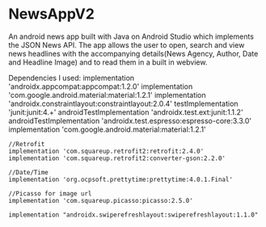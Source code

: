 # NewsAppV2
An android news app built with Java on Android Studio which implements the JSON News API. The app allows the user to open, search and view news headlines with the accompanying details(News Agency, Author, Date and Headline Image) and to read them in a built in webview.

Dependencies I used:
implementation 'androidx.appcompat:appcompat:1.2.0'
    implementation 'com.google.android.material:material:1.2.1'
    implementation 'androidx.constraintlayout:constraintlayout:2.0.4'
    testImplementation 'junit:junit:4.+'
    androidTestImplementation 'androidx.test.ext:junit:1.1.2'
    androidTestImplementation 'androidx.test.espresso:espresso-core:3.3.0'
    implementation 'com.google.android.material:material:1.2.1'

    //Retrofit
    implementation 'com.squareup.retrofit2:retrofit:2.4.0'
    implementation 'com.squareup.retrofit2:converter-gson:2.2.0'

    //Date/Time
    implementation 'org.ocpsoft.prettytime:prettytime:4.0.1.Final'

    //Picasso for image url
    implementation 'com.squareup.picasso:picasso:2.5.0'

    implementation "androidx.swiperefreshlayout:swiperefreshlayout:1.1.0"
